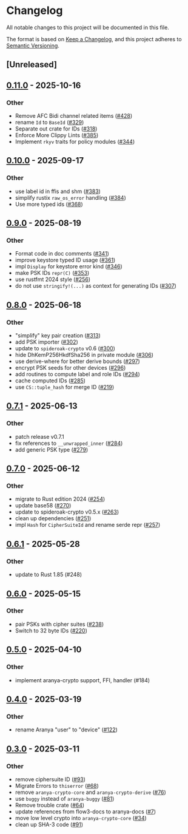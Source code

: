 # Changelog

All notable changes to this project will be documented in this file.

The format is based on [Keep a Changelog](https://keepachangelog.com/en/1.0.0/),
and this project adheres to [Semantic Versioning](https://semver.org/spec/v2.0.0.html).

## [Unreleased]

## [0.11.0](https://github.com/aranya-project/aranya-core/compare/aranya-crypto-v0.10.0...aranya-crypto-v0.11.0) - 2025-10-16

### Other

- Remove AFC Bidi channel related items ([#428](https://github.com/aranya-project/aranya-core/pull/428))
- rename `Id` to `BaseId` ([#329](https://github.com/aranya-project/aranya-core/pull/329))
- Separate out crate for IDs ([#318](https://github.com/aranya-project/aranya-core/pull/318))
- Enforce More Clippy Lints ([#385](https://github.com/aranya-project/aranya-core/pull/385))
- Implement `rkyv` traits for policy modules ([#344](https://github.com/aranya-project/aranya-core/pull/344))

## [0.10.0](https://github.com/aranya-project/aranya-core/compare/aranya-crypto-v0.9.0...aranya-crypto-v0.10.0) - 2025-09-17

### Other

- use label id in ffis and shm ([#383](https://github.com/aranya-project/aranya-core/pull/383))
- simplify rustix `raw_os_error` handling ([#384](https://github.com/aranya-project/aranya-core/pull/384))
- Use more typed ids ([#368](https://github.com/aranya-project/aranya-core/pull/368))

## [0.9.0](https://github.com/aranya-project/aranya-core/compare/aranya-crypto-v0.8.0...aranya-crypto-v0.9.0) - 2025-08-19

### Other

- Format code in doc comments ([#341](https://github.com/aranya-project/aranya-core/pull/341))
- improve keystore typed ID usage ([#361](https://github.com/aranya-project/aranya-core/pull/361))
- impl `Display` for keystore error kind ([#346](https://github.com/aranya-project/aranya-core/pull/346))
- make PSK IDs `repr(C)` ([#353](https://github.com/aranya-project/aranya-core/pull/353))
- use rustfmt 2024 style ([#256](https://github.com/aranya-project/aranya-core/pull/256))
- do not use `stringify!(...)` as context for generating IDs ([#307](https://github.com/aranya-project/aranya-core/pull/307))

## [0.8.0](https://github.com/aranya-project/aranya-core/compare/aranya-crypto-v0.7.1...aranya-crypto-v0.8.0) - 2025-06-18

### Other

- "simplify" key pair creation ([#313](https://github.com/aranya-project/aranya-core/pull/313))
- add PSK importer ([#302](https://github.com/aranya-project/aranya-core/pull/302))
- update to `spideroak-crypto` v0.6 ([#300](https://github.com/aranya-project/aranya-core/pull/300))
- hide DhKemP256HkdfSha256 in private module ([#306](https://github.com/aranya-project/aranya-core/pull/306))
- use derive-where for better derive bounds ([#297](https://github.com/aranya-project/aranya-core/pull/297))
- encrypt PSK seeds for other devices ([#296](https://github.com/aranya-project/aranya-core/pull/296))
- add routines to compute label and role IDs ([#294](https://github.com/aranya-project/aranya-core/pull/294))
- cache computed IDs ([#285](https://github.com/aranya-project/aranya-core/pull/285))
- use `CS::tuple_hash` for merge ID ([#219](https://github.com/aranya-project/aranya-core/pull/219))

## [0.7.1](https://github.com/aranya-project/aranya-core/compare/aranya-crypto-v0.7.0...aranya-crypto-v0.7.1) - 2025-06-13

### Other

- patch release v0.7.1
- fix references to `__unwrapped_inner` ([#284](https://github.com/aranya-project/aranya-core/pull/284))
- add generic PSK type ([#279](https://github.com/aranya-project/aranya-core/pull/279))

## [0.7.0](https://github.com/aranya-project/aranya-core/compare/aranya-crypto-v0.6.1...aranya-crypto-v0.7.0) - 2025-06-12

### Other

- migrate to Rust edition 2024 ([#254](https://github.com/aranya-project/aranya-core/pull/254))
- update base58 ([#270](https://github.com/aranya-project/aranya-core/pull/270))
- update to spideroak-crypto v0.5.x ([#263](https://github.com/aranya-project/aranya-core/pull/263))
- clean up dependencies ([#251](https://github.com/aranya-project/aranya-core/pull/251))
- impl `Hash` for `CipherSuiteId` and rename serde repr ([#257](https://github.com/aranya-project/aranya-core/pull/257))

## [0.6.1](https://github.com/aranya-project/aranya-core/compare/aranya-crypto-v0.6.0...aranya-crypto-v0.6.1) - 2025-05-28

### Other

- update to Rust 1.85 (#248)

## [0.6.0](https://github.com/aranya-project/aranya-core/compare/aranya-crypto-v0.5.0...aranya-crypto-v0.6.0) - 2025-05-15

### Other

- pair PSKs with cipher suites ([#238](https://github.com/aranya-project/aranya-core/pull/238))
- Switch to 32 byte IDs ([#220](https://github.com/aranya-project/aranya-core/pull/220))

## [0.5.0](https://github.com/aranya-project/aranya-core/compare/aranya-crypto-v0.4.0...aranya-crypto-v0.5.0) - 2025-04-10

### Other

- implement aranya-crypto support, FFI, handler (#184)

## [0.4.0](https://github.com/aranya-project/aranya-core/compare/aranya-crypto-v0.3.0...aranya-crypto-v0.4.0) - 2025-03-19

### Other

- rename Aranya "user" to "device" ([#122](https://github.com/aranya-project/aranya-core/pull/122))

## [0.3.0](https://github.com/aranya-project/aranya-core/compare/aranya-crypto-v0.2.1...aranya-crypto-v0.3.0) - 2025-03-11

### Other

- remove ciphersuite ID ([#93](https://github.com/aranya-project/aranya-core/pull/93))
- Migrate Errors to `thiserror` ([#68](https://github.com/aranya-project/aranya-core/pull/68))
- remove `aranya-crypto-core` and `aranya-crypto-derive` ([#76](https://github.com/aranya-project/aranya-core/pull/76))
- use `buggy` instead of `aranya-buggy` ([#81](https://github.com/aranya-project/aranya-core/pull/81))
- Remove trouble crate ([#64](https://github.com/aranya-project/aranya-core/pull/64))
- update references from flow3-docs to aranya-docs ([#7](https://github.com/aranya-project/aranya-core/pull/7))
- move low level crypto into `aranya-crypto-core` ([#34](https://github.com/aranya-project/aranya-core/pull/34))
- clean up SHA-3 code ([#91](https://github.com/aranya-project/aranya-core/pull/91))
